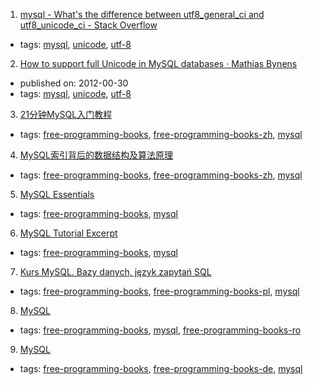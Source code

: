 1. [mysql - What's the difference between utf8_general_ci and utf8_unicode_ci - Stack Overflow](http://stackoverflow.com/questions/766809/whats-the-difference-between-utf8-general-ci-and-utf8-unicode-ci)
  * tags: [mysql](tags/mysql.md), [unicode](tags/unicode.md), [utf-8](tags/utf-8.md)
2. [How to support full Unicode in MySQL databases · Mathias Bynens](https://mathiasbynens.be/notes/mysql-utf8mb4)
  * published on: 2012-00-30
  * tags: [mysql](tags/mysql.md), [unicode](tags/unicode.md), [utf-8](tags/utf-8.md)
3. [21分钟MySQL入门教程](http://www.cnblogs.com/mr-wid/archive/2013/05/09/3068229.html)
  * tags: [free-programming-books](tags/free-programming-books.md), [free-programming-books-zh](tags/free-programming-books-zh.md), [mysql](tags/mysql.md)
4. [MySQL索引背后的数据结构及算法原理](http://blog.codinglabs.org/articles/theory-of-mysql-index.html)
  * tags: [free-programming-books](tags/free-programming-books.md), [free-programming-books-zh](tags/free-programming-books-zh.md), [mysql](tags/mysql.md)
5. [MySQL Essentials](http://www.techotopia.com/index.php/MySQL_Essentials)
  * tags: [free-programming-books](tags/free-programming-books.md), [mysql](tags/mysql.md)
6. [MySQL Tutorial Excerpt](http://downloads.mysql.com/docs/mysql-tutorial-excerpt-5.5-en.pdf)
  * tags: [free-programming-books](tags/free-programming-books.md), [mysql](tags/mysql.md)
7. [Kurs MySQL. Bazy danych, język zapytań SQL](https://www.youtube.com/playlist?list=PLOYHgt8dIdoymv-Wzvs8M-OsKFD31VTVZ)
  * tags: [free-programming-books](tags/free-programming-books.md), [free-programming-books-pl](tags/free-programming-books-pl.md), [mysql](tags/mysql.md)
8. [MySQL](http://profs.info.uaic.ro/~busaco/teach/courses/net/docs/mysql-ro.pdf)
  * tags: [free-programming-books](tags/free-programming-books.md), [mysql](tags/mysql.md), [free-programming-books-ro](tags/free-programming-books-ro.md)
9. [MySQL](http://www.peterkropff.de/site/mysql/mysql.htm)
  * tags: [free-programming-books](tags/free-programming-books.md), [free-programming-books-de](tags/free-programming-books-de.md), [mysql](tags/mysql.md)
